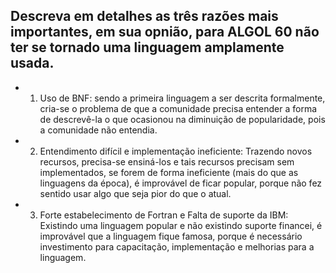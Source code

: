 ## Descreva em detalhes as três razões mais importantes, em sua opnião, para ALGOL 60 não ter se tornado uma linguagem amplamente usada.

 - 1) Uso de BNF: sendo a primeira linguagem a ser descrita formalmente, cria-se o problema de que a comunidade precisa entender a forma de descrevê-la o que ocasionou na diminuição de popularidade, pois a comunidade não entendia.

 - 2) Entendimento difícil e implementação ineficiente: Trazendo novos recursos, precisa-se ensiná-los e tais recursos precisam sem implementados, se forem de forma ineficiente (mais do que as linguagens da época), é improvável de ficar popular, porque não fez sentido usar algo que seja pior do que o atual.

 - 3) Forte estabelecimento de Fortran e Falta de suporte da IBM: Existindo uma linguagem popular e não existindo suporte financei, é improvável que a linguagem fique famosa, porque é necessário investimento para capacitação, implementação e melhorias para a linguagem.
